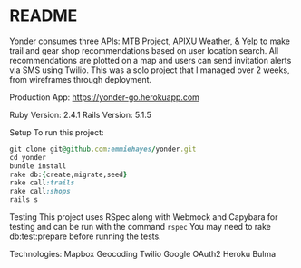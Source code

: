 # README

Yonder consumes three APIs: MTB Project, APIXU Weather, & Yelp to make trail and gear shop recommendations based on user location search.  All recommendations are plotted on a map and users can send invitation alerts via SMS using Twilio.  This was a solo project that I managed over 2 weeks, from wireframes through deployment.

Production App: https://yonder-go.herokuapp.com

Ruby Version: 2.4.1 
Rails Version: 5.1.5

Setup
To run this project: 
```ruby
git clone git@github.com:emmiehayes/yonder.git
cd yonder
bundle install
rake db:{create,migrate,seed}
rake call:trails
rake call:shops
rails s
```

Testing
This project uses RSpec along with Webmock and Capybara for testing and can be run with the command `rspec`
You may need to rake db:test:prepare before running the tests.

Technologies:
Mapbox
Geocoding
Twilio
Google OAuth2
Heroku
Bulma
